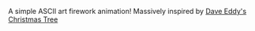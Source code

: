 A simple ASCII art firework animation!
Massively inspired by [Dave Eddy's Christmas Tree](https://github.com/bahamas10/ascii-christmas-tree/tree/main)
